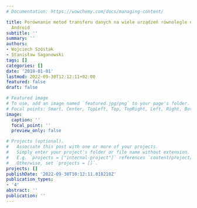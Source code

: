 ```yaml
---
# Documentation: https://wowchemy.com/docs/managing-content/

title: Porównanie metod transferu danych na wiele urządzeń równolegle na platformie
  Android
subtitle: ''
summary: ''
authors:
- Wojciech Szóstak
- Stanisław Saganowski
tags: []
categories: []
date: '2018-01-01'
lastmod: 2022-09-30T12:12:11+02:00
featured: false
draft: false

# Featured image
# To use, add an image named `featured.jpg/png` to your page's folder.
# Focal points: Smart, Center, TopLeft, Top, TopRight, Left, Right, BottomLeft, Bottom, BottomRight.
image:
  caption: ''
  focal_point: ''
  preview_only: false

# Projects (optional).
#   Associate this post with one or more of your projects.
#   Simply enter your project's folder or file name without extension.
#   E.g. `projects = ["internal-project"]` references `content/project/deep-learning/index.md`.
#   Otherwise, set `projects = []`.
projects: []
publishDate: '2022-09-30T10:12:11.018210Z'
publication_types:
- '4'
abstract: ''
publication: ''
---
```

